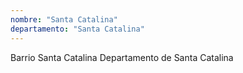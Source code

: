 ```yaml
---
nombre: "Santa Catalina"
departamento: "Santa Catalina"
---
```


Barrio Santa Catalina
Departamento de Santa Catalina
